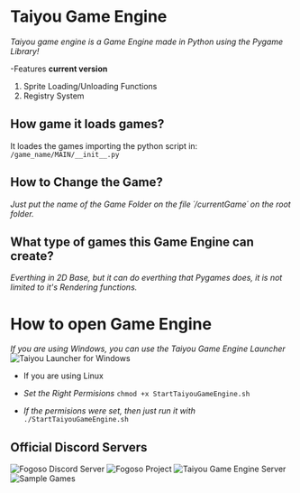 # Taiyou Game Engine

*Taiyou game engine is a Game Engine made in Python using the Pygame Library!*

-Features **current version**
1. Sprite Loading/Unloading Functions
2. Registry System


## How game it loads games?
It loades the games importing the python script in: ``/game_name/MAIN/__init__.py``

## How to Change the Game?
*Just put the name of the Game Folder on the file ´/currentGame´ on the root folder.*

## What type of games this Game Engine can create?
*Everthing in 2D Base, but it can do everthing that Pygames does, it is not limited to it's Rendering functions.*

# How to open Game Engine
*If you are using Windows, you can use the Taiyou Game Engine Launcher*
![Taiyou Launcher for Windows](https://github.com/aragubas/taiyou-launcher-windows)

* If you are using Linux

 - *Set the Right Permisions*
``
chmod +x StartTaiyouGameEngine.sh
``

 - *If the permisions were set, then just run it with*
``
./StartTaiyouGameEngine.sh
``


## Official Discord Servers
![Fogoso Discord Server](https://discord.gg/Ek5QmBs)
![Fogoso Project](https://github.com/aragubas/fogoso/)
![Taiyou Game Engine Server](https://discord.gg/RGhzjHU)
![Sample Games](https://github.com/aragubas/taiyou-samples-games)
